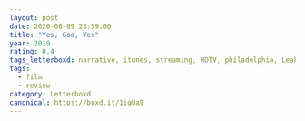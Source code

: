 ```yaml
---
layout: post 
date: 2020-08-09 23:59:00
title: "Yes, God, Yes"
year: 2019
rating: 0.4
tags_letterboxd: narrative, itunes, streaming, HDTV, philadelphia, Leah, film club
tags:
  - film
  - review
category: Letterboxd
canonical: https://boxd.it/1igUa9
---
```

